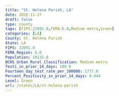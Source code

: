 ```yaml
---
title: "St. Helena Parish, LA"
date: 2020-11-27
draft: false
type: county
tags: [FIPS:22091.0,FEMA:6.0,Medium metro,Green]
categories: [LA]
County: St. Helena Parish
State: LA
FIPS: 22091.0
FEMA_Region: 6.0
Population: 10132.0
NCHS_Urban_Rural_Classification: Medium metro
Tests_in_prior_14_days: 180.0
Fourteen_day_test_rate_per_100000: 1777.0
Percent_Positivity_in_prior_14_days: 0.044
Level: Green
url: /states/LA/st-helena-parish
---
```



